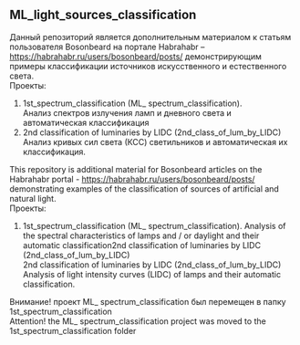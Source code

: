 ## ML_light_sources_classification  
  
Данный репозиторий является дополнительным материалом к статьям пользователя Bosonbeard на портале Habrahabr –   https://habrahabr.ru/users/bosonbeard/posts/ демонстрирующим примеры классификации источников искусственного и естественного света.  
Проекты:
1.	1st_spectrum_classification (ML_ spectrum_classification).   
Анализ спектров излучения ламп и дневного света и автоматическая классификация  
2.	2nd classification of luminaries by LIDC  (2nd_class_of_lum_by_LIDC)  
Анализ кривых сил света (КСС) светильников и автоматическая их классификация.  
  
This repository is additional material for Bosonbeard articles on the Habrahabr portal - https://habrahabr.ru/users/bosonbeard/posts/   demonstrating examples of the classification of sources of artificial and natural light.  
Проекты:    
1.	1st_spectrum_classification (ML_ spectrum_classification). 
Analysis of the spectral characteristics of lamps and / or daylight and their automatic classification2nd classification of luminaries by LIDC  (2nd_class_of_lum_by_LIDC)   
2nd classification of luminaries by LIDC  (2nd_class_of_lum_by_LIDC)    
Analysis of light intensity curves (LIDC) of lamps and their automatic classification.    
    
Внимание! проект ML_ spectrum_classification был перемещен в папку 1st_spectrum_classification  
Attention! the ML_ spectrum_classification project was moved to the 1st_spectrum_classification folder  
